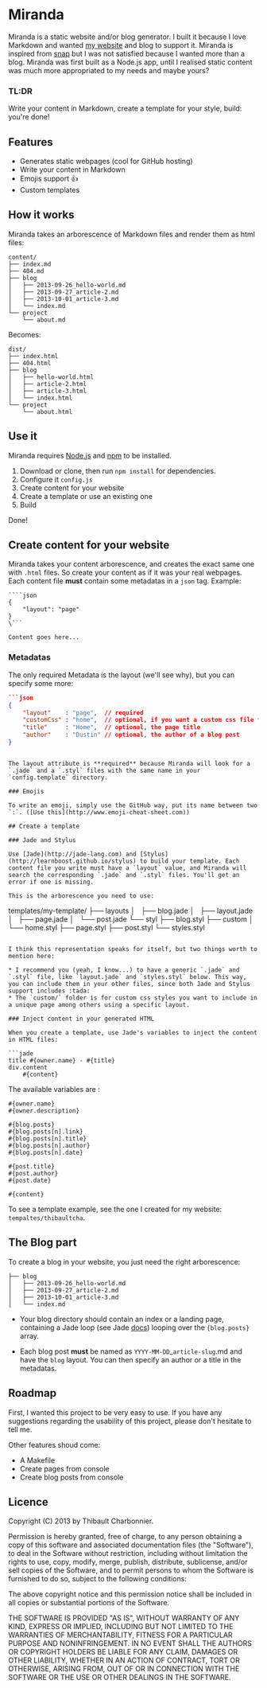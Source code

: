 # Miranda

Miranda is a static website and/or blog generator. I built it because I love Markdown and wanted [my website](http://thibaultcha.me) and blog to support it. Miranda is inspired from [snap](https://github.com/mlbli/snap) but I was not satisfied because I wanted more than a blog. Miranda was first built as a Node.js app, until I realised static content was much more appropriated to my needs and maybe yours?

### TL:DR 
Write your content in Markdown, create a template for your style, build: you're done!

## Features

- Generates static webpages (cool for GitHub hosting)
- Write your content in Markdown
- Emojis support :+1:
- Custom templates

## How it works

Miranda takes an arborescence of Markdown files and render them as html files:

```
content/
├── index.md
├── 404.md
├── blog
│   ├── 2013-09-26_hello-world.md
│   ├── 2013-09-27_article-2.md
│   ├── 2013-10-01_article-3.md
│   └── index.md
└── project
    └── about.md
```

Becomes:
```
dist/
├── index.html
├── 404.html
├── blog
│   ├── hello-world.html
│   ├── article-2.html
│   ├── article-3.html
│   └── index.html
└── project
    └── about.html
```

## Use it

Miranda requires [Node.js](http://nodejs.org) and [npm](https://npmjs.org) to be installed.

1. Download or clone, then run `npm install` for dependencies.
2. Configure it `config.js`
3. Create content for your website
4. Create a template or use an existing one
5. Build

Done!

## Create content for your website 

Miranda takes your content arborescence, and creates the exact same one with `.html` files. So create your content as if it was your real webpages. Each content file **must** contain some metadatas in a ```json``` tag. Example:
```
````json
{
	"layout": "page"
}
\```

Content goes here...
```

### Metadatas

The only required Metadata is the layout (we'll see why), but you can specify some more:

```json
```json
{
	"layout"    : "page",  // required
	"customCss" : "home",  // optional, if you want a custom css file for this page of type "page"
	"title"     : "Home",  // optional, the page title
	"author"    : "Dustin" // optional, the author of a blog post
}
```
```

The layout attribute is **required** because Miranda will look for a `.jade` and a `.styl` files with the same name in your `config.template` directory.

### Emojis

To write an emoji, simply use the GitHub way, put its name between two `:`. ([Use this](http://www.emoji-cheat-sheet.com))

## Create a template

### Jade and Stylus

Use [Jade](http://jade-lang.com) and [Stylus](http://learnboost.github.io/stylus) to build your template. Each content file you write must have a `layout` value, and Miranda will search the corresponding `.jade` and `.styl` files. You'll get an error if one is missing.

This is the arborescence you need to use:

```
templates/my-template/
├── layouts
│   ├── blog.jade
│   ├── layout.jade
│   ├── page.jade
│   └── post.jade
└── styl
    ├── blog.styl
    ├── custom
    │   └── home.styl
    ├── page.styl
    ├── post.styl
    └── styles.styl
```

I think this representation speaks for itself, but two things worth to mention here:

* I recommend you (yeah, I know...) to have a generic `.jade` and `.styl` file, like `layout.jade` and `styles.styl` below. This way, you can include them in your other files, since both Jade and Stylus support includes :tada:
* The `custom/` folder is for custom css styles you want to include in a unique page among others using a specific layout.

### Inject content in your generated HTML

When you create a template, use Jade's variables to inject the content in HTML files:

```jade
title #{owner.name} - #{title}
div.content
	#{content}
```

The available variables are :

```jade
#{owner.name}
#{owner.description}

#{blog.posts}
#{blog.posts[n].link}
#{blog.posts[n].title}
#{blog.posts[n].author}
#{blog.posts[n].date}

#{post.title}
#{post.author}
#{post.date}

#{content}
```

To see a template example, see the one I created for my website: `tempaltes/thibaultcha`.

## The Blog part

To create a blog in your website, you just need the right arborescence:

```
├── blog
│   ├── 2013-09-26_hello-world.md
│   ├── 2013-09-27_article-2.md
│   ├── 2013-10-01_article-3.md
│   └── index.md
```

- Your blog directory should contain an index or a landing page, containing a Jade loop (see Jade [docs](http://jade-lang.com/reference)) looping over the `{blog.posts}` array.

- Each blog post **must** be named as `YYYY-MM-DD`_`article-slug`.md and have the `blog` layout. You can then specify an author or a title in the metadatas.

## Roadmap

First, I wanted this project to be very easy to use. If you have any suggestions regarding the usability of this project, please don't hesitate to tell me.

Other features shoud come:
- A Makefile
- Create pages from console
- Create blog posts from console

## Licence

Copyright (C) 2013 by Thibault Charbonnier.

Permission is hereby granted, free of charge, to any person obtaining a copy of this software and associated documentation files (the "Software"), to deal in the Software without restriction, including without limitation the rights to use, copy, modify, merge, publish, distribute, sublicense, and/or sell copies of the Software, and to permit persons to whom the Software is furnished to do so, subject to the following conditions:

The above copyright notice and this permission notice shall be included in all copies or substantial portions of the Software.

THE SOFTWARE IS PROVIDED "AS IS", WITHOUT WARRANTY OF ANY KIND, EXPRESS OR IMPLIED, INCLUDING BUT NOT LIMITED TO THE WARRANTIES OF MERCHANTABILITY, FITNESS FOR A PARTICULAR PURPOSE AND NONINFRINGEMENT. IN NO EVENT SHALL THE AUTHORS OR COPYRIGHT HOLDERS BE LIABLE FOR ANY CLAIM, DAMAGES OR OTHER LIABILITY, WHETHER IN AN ACTION OF CONTRACT, TORT OR OTHERWISE, ARISING FROM, OUT OF OR IN CONNECTION WITH THE SOFTWARE OR THE USE OR OTHER DEALINGS IN THE SOFTWARE.
